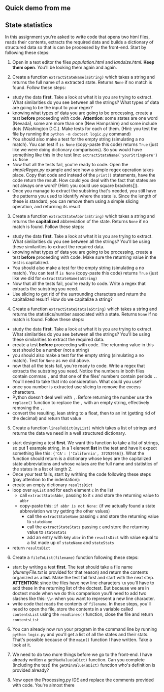 ## **Quick demo from me**

## State statistics
In this assignment you're asked to write code that opens two html files, reads their contents, extracts the required data and builds a dictionary of structured data so that is can be processed by the front-end. Start by following these steps:

1. Open in a text editor the files *population.html* and *landsize.html*. **Keep them open**. You'll be looking them again and again.

2. Create a function `extractStateName(aString)` which takes a string and returns the full name of a extracted state. Returns `None` if no match is found. Follow these steps:
  * study the data **first**. Take a look at what it is you are trying to extract. What similarities do you see between all the strings? What types of data are going to be the input to your regex?
  * knowing what types of data you are going to be processing, create a test **before** proceeding with code. **Attention**: some states are one word (Nevada), some are more than one (New Hampshire) and some include dots (Washington D.C.). Make tests for each of them. (Hint: you test the file by running the `python -m doctest logic.py` command)
  * You should also make a test for the empty string (simulating a no match). You can test if `is None` (copy-paste this code) returns `True` (just like we were doing dictionary comparisons). So you would have something like this in the test line: ```extractStateName('yourStringHere') is None```
  * Now that all the tests fail, you're ready to code. Open the *simpleRegex.py* example and see how a simple regex operation takes place. Copy that code and instead of the `print()` statements, have the code return the result. How could you deal with the fact that states are not always one word? (Hint: you could use square brackets[]).
  * Once you manage to extract the substring that's needed, you still have the patterns you used to identify where the state is. Since the length of these is standard, you can remove them using a simple slicing operation, and returning its result

3. Create a function `extractStateAbbr(aString)` which takes a string and returns the **capitalized** abbreviation of the state. Returns `None` if no match is found. Follow these steps:
  * study the data **first**. Take a look at what it is you are trying to extract. What similarities do you see between all the strings? You'll be using these similarities to extract the required data.
  * knowing what types of data you are going to be processing, create a test **before** proceeding with code. Make sure the returning value in the test is capitalized.
  * You should also make a test for the empty string (simulating a no match). You can test if `is None` (copy-paste this code) returns `True` (just like we did for `extractStateName(aString)`
  * Now that all the tests fail, you're ready to code. Write a regex that extracts the substring you need.
  * Use slicing to get rid of the surrounding characters and return the capitalized result? How do we capitalize a string?

4. Create a function `extractStateStats(aString)` which takes a string and returns the statistics/number associated with a state. Returns `None` if no match is found. Follow these steps:
  * study the data **first**. Take a look at what it is you are trying to extract. What similarities do you see between all the strings? You'll be using these similarities to extract the required data.
  * create a test **before** proceeding with code. The returning value in this test should be a number (not a string)
  * you should also make a test for the empty string (simulating a no match). Test for `None` as we did above.
  * now that all the tests fail, you're ready to code. Write a regex that extracts the substring you need. Notice the numbers in both files contain commas `,` and that one of the files' numbers contain periods `.`. You'll need to take that into consideration. What could you use?
  * once you number is extracted use slicing to remove the excess characters.
  * Python doesn't deal well with `,`. Before returning the number use the `replace()` function to replace the `,` with an empty string, effectively removing the `,`.
  * convert the resulting, lean string to a float, then to an int (getting rid of the decimal) and return that value

5. Create a function `linesToDict(myList)` which takes a list of strings and returns the data we need in a well structured dictionary.
  * start designing a test **first**. We want this function to take a list of strings, so put **1** example string, in a 1 element **list** in the test and have it expect something like this: `{'CA': ['California', 37253956]}`. What the function should return is a dictionary whose keys are the capitalized state abbreviations and whose values are the full name and statistics of the states in a list of length 2.
  * Once your test fails, start by writhing the code following these steps (pay attention to the indentation):
  * create an empty dictionary `resultsDict`
  * loop over `myList` and for each element `c` in the list
    * call `extractStateAbbr`, passing to it `c` and store the returning value to `abbr`
    * copy-paste this: `if abbr is not None:` (if we actually found a state abbreviation we try getting the other values)
      * call the `extractStateName` passing `c` and store the returning value to `stateName`
      * call the `extractStateStats` passing `c`  and store the returning value to `stateStats`
      * add an entry with key `abbr` in the `resultsDict` with value equal to a list made up of `stateName` and `stateStats`
  * return `resultsDict`

6. Create a `fileToList(filename)` function following these steps:
  * start by writing a test **first**. The test should take a file name (*dummyFile.txt* is provided for that reason) and return the contents organized as a **list**. Make the test fail first and start with the next step. **ATTENTION**: since the files have new line characters `\n` you'll have to add these in the returning list of the doctest. But because we are in doctest mode when we do this comparison you'll need to add two slashes like this: `\\n` when you want to represent a new line character.
  * write code that reads the contents of `filename`. In these steps, you'll need to open the file, store the contents in a variable called `contentsList` using the `readlines()` function, close the file and return `contentsList`

6. You can already now run your program in the command line by running `python logic.py` and you'll get a list of all the states and their stats. That's possible because of the `main()` function I have written. Take a look at it.

7. We need to do two more things before we go to the front-end. I have already written a `getMaxValue(aDict)` function. Can you complete (including the test) the `getMinValue(aDict)` function who's definition is provided already?

8. Now open the Processing.py IDE and replace the comments provided with code. You're almost there
